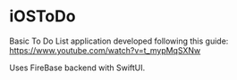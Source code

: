 # iOSToDo

Basic To Do List application developed following this guide: https://www.youtube.com/watch?v=t_mypMqSXNw

Uses FireBase backend with SwiftUI.
